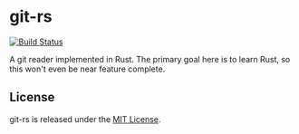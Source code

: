 git-rs
======

[![Build Status](https://travis-ci.org/squiddy/git-rs.svg?branch=master)](https://travis-ci.org/squiddy/git-rs)

A git reader implemented in Rust. The primary goal here is to learn Rust, so
this won't even be near feature complete.

## License

git-rs is released under the [MIT License].

[MIT License]: https://github.com/squiddy/git-rs/blob/master/LICENSE